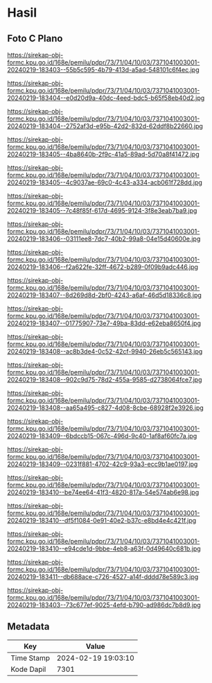 # Hasil

## Foto C Plano

https://sirekap-obj-formc.kpu.go.id/168e/pemilu/pdpr/73/71/04/10/03/7371041003001-20240219-183403--55b5c595-4b79-413d-a5ad-548101c6f4ec.jpg

https://sirekap-obj-formc.kpu.go.id/168e/pemilu/pdpr/73/71/04/10/03/7371041003001-20240219-183404--e0d20d9a-40dc-4eed-bdc5-b65f58eb40d2.jpg

https://sirekap-obj-formc.kpu.go.id/168e/pemilu/pdpr/73/71/04/10/03/7371041003001-20240219-183404--2752af3d-e95b-42d2-832d-62ddf8b22660.jpg

https://sirekap-obj-formc.kpu.go.id/168e/pemilu/pdpr/73/71/04/10/03/7371041003001-20240219-183405--4ba8640b-2f9c-41a5-89ad-5d70a8f41472.jpg

https://sirekap-obj-formc.kpu.go.id/168e/pemilu/pdpr/73/71/04/10/03/7371041003001-20240219-183405--4c9037ae-69c0-4c43-a334-acb061f728dd.jpg

https://sirekap-obj-formc.kpu.go.id/168e/pemilu/pdpr/73/71/04/10/03/7371041003001-20240219-183405--7c48f85f-617d-4695-9124-3f8e3eab7ba9.jpg

https://sirekap-obj-formc.kpu.go.id/168e/pemilu/pdpr/73/71/04/10/03/7371041003001-20240219-183406--03111ee8-7dc7-40b2-99a8-04e15d40600e.jpg

https://sirekap-obj-formc.kpu.go.id/168e/pemilu/pdpr/73/71/04/10/03/7371041003001-20240219-183406--f2a622fe-32ff-4672-b289-0f09b9adc446.jpg

https://sirekap-obj-formc.kpu.go.id/168e/pemilu/pdpr/73/71/04/10/03/7371041003001-20240219-183407--8d269d8d-2bf0-4243-a6af-46d5d18336c8.jpg

https://sirekap-obj-formc.kpu.go.id/168e/pemilu/pdpr/73/71/04/10/03/7371041003001-20240219-183407--01775907-73e7-49ba-83dd-e62eba8650f4.jpg

https://sirekap-obj-formc.kpu.go.id/168e/pemilu/pdpr/73/71/04/10/03/7371041003001-20240219-183408--ac8b3de4-0c52-42cf-9940-26eb5c565143.jpg

https://sirekap-obj-formc.kpu.go.id/168e/pemilu/pdpr/73/71/04/10/03/7371041003001-20240219-183408--902c9d75-78d2-455a-9585-d2738064fce7.jpg

https://sirekap-obj-formc.kpu.go.id/168e/pemilu/pdpr/73/71/04/10/03/7371041003001-20240219-183408--aa65a495-c827-4d08-8cbe-68928f2e3926.jpg

https://sirekap-obj-formc.kpu.go.id/168e/pemilu/pdpr/73/71/04/10/03/7371041003001-20240219-183409--6bdccb15-067c-496d-9c40-1af8af60fc7a.jpg

https://sirekap-obj-formc.kpu.go.id/168e/pemilu/pdpr/73/71/04/10/03/7371041003001-20240219-183409--0231f881-4702-42c9-93a3-ecc9b1ae0197.jpg

https://sirekap-obj-formc.kpu.go.id/168e/pemilu/pdpr/73/71/04/10/03/7371041003001-20240219-183410--be74ee64-41f3-4820-817a-54e574ab6e98.jpg

https://sirekap-obj-formc.kpu.go.id/168e/pemilu/pdpr/73/71/04/10/03/7371041003001-20240219-183410--df5f1084-0e91-40e2-b37c-e8bd4e4c421f.jpg

https://sirekap-obj-formc.kpu.go.id/168e/pemilu/pdpr/73/71/04/10/03/7371041003001-20240219-183410--e94cde1d-9bbe-4eb8-a63f-0d49640c681b.jpg

https://sirekap-obj-formc.kpu.go.id/168e/pemilu/pdpr/73/71/04/10/03/7371041003001-20240219-183411--db688ace-c726-4527-a14f-dddd78e589c3.jpg

https://sirekap-obj-formc.kpu.go.id/168e/pemilu/pdpr/73/71/04/10/03/7371041003001-20240219-183403--73c677ef-9025-4efd-b790-ad986dc7b8d9.jpg


## Metadata

| Key        | Value               |
| ---------- | ------------------- |
| Time Stamp | 2024-02-19 19:03:10 |
| Kode Dapil | 7301                |



